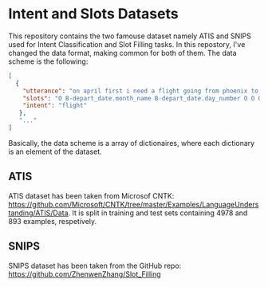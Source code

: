# Intent and Slots Datasets
This repository contains the two famouse dataset namely ATIS and SNIPS used for Intent Classification and Slot Filling tasks. In this repostory, I've changed the data format, making common for both of them. The data scheme is the following:
```json
[
  {
    "utterance": "on april first i need a flight going from phoenix to san diego", 
    "slots": "O B-depart_date.month_name B-depart_date.day_number O O O O O O B-fromloc.city_name O B-toloc.city_name I-toloc.city_name", 
    "intent": "flight"
   },
   "..."
]
```
Basically, the data scheme is a array of dictionaires, where each dictionary is an element of the dataset.

## ATIS 
ATIS dataset has been taken from Microsof CNTK: https://github.com/Microsoft/CNTK/tree/master/Examples/LanguageUnderstanding/ATIS/Data. It is split in training and test sets containing 4978 and 893 examples, respetively. 
## SNIPS
SNIPS dataset has been taken from the GitHub repo: https://github.com/ZhenwenZhang/Slot_Filling 
